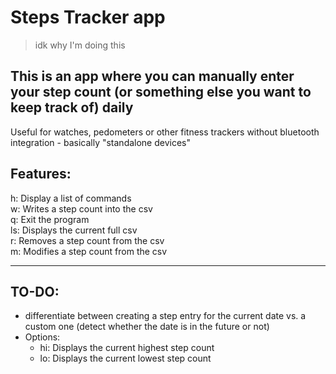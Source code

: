 # Steps Tracker app
> idk why I'm doing this

## This is an app where you can manually enter your step count (or something else you want to keep track of) daily
Useful for watches, pedometers or other fitness trackers without bluetooth integration - basically "standalone devices"

## Features:

h:  Display a list of commands  
w:  Writes a step count into the csv  
q:  Exit the program  
ls: Displays the current full csv  
r: Removes a step count from the csv  
m: Modifies a step count from the csv  

---

## TO-DO:
- differentiate between creating a step entry for the current date vs. a custom one (detect whether the date is in the future or not)
- Options:
    - hi: Displays the current highest step count
    - lo: Displays the current lowest step count